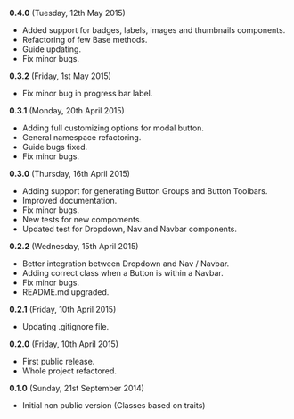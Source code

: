 **0.4.0** (Tuesday, 12th May 2015)

* Added support for badges, labels, images and thumbnails components.
* Refactoring of few Base methods.
* Guide updating.
* Fix minor bugs.

**0.3.2** (Friday, 1st May 2015)

* Fix minor bug in progress bar label.

**0.3.1** (Monday, 20th April 2015)

* Adding full customizing options for modal button.
* General namespace refactoring.
* Guide bugs fixed.
* Fix minor bugs.

**0.3.0** (Thursday, 16th April 2015)

* Adding support for generating Button Groups and Button Toolbars.
* Improved documentation.
* Fix minor bugs.
* New tests for new compoments.
* Updated test for Dropdown, Nav and Navbar components.

**0.2.2** (Wednesday, 15th April 2015)

* Better integration between Dropdown and Nav / Navbar.
* Adding correct class when a Button is within a Navbar.
* Fix minor bugs.
* README.md upgraded.

**0.2.1** (Friday, 10th April 2015)

* Updating .gitignore file.

**0.2.0** (Friday, 10th April 2015)

* First public release.
* Whole project refactored.

**0.1.0** (Sunday, 21st September 2014)

* Initial non public version (Classes based on traits)
